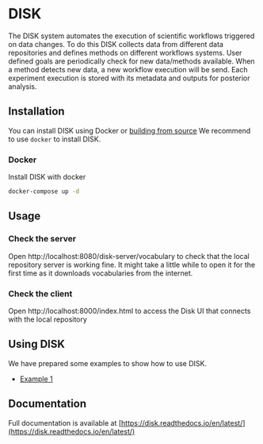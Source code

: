 
# DISK

The DISK system automates the execution of scientific workflows triggered 
on data changes. To do this DISK collects data from different data repositories
and defines methods on different workflows systems. User defined goals are 
periodically check for new data/methods available. When a method detects new data,
a new workflow execution will be send. Each experiment execution is stored with its
metadata and outputs for posterior analysis.

## Installation

You can install DISK using Docker or [building from source](./building.md)
We recommend to use `docker` to install DISK. 


### Docker

Install DISK with docker

```bash
docker-compose up -d
```


## Usage

### Check the server

Open http://localhost:8080/disk-server/vocabulary to check that the local repository server is working fine. It might take a little while to open it for the first time as it downloads vocabularies from the internet.

### Check the client

Open http://localhost:8000/index.html to access the Disk UI that connects with the local repository

## Using DISK

We have prepared some examples to show how to use DISK.

- [Example 1](./docs/example1.md)


## Documentation

Full documentation is available at [https://disk.readthedocs.io/en/latest/](https://disk.readthedocs.io/en/latest/)

